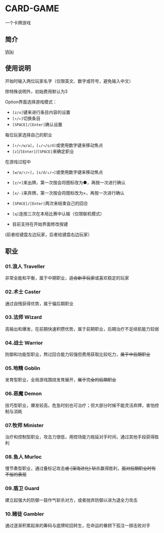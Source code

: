 # CARD-GAME
一个卡牌游戏

## 简介
[Wiki](https://github.com/cyw580/CARD-GAME/wiki)
## 使用说明
开始时输入两位玩家名字（仅限英文、数字或符号，避免输入中文）

除特殊说明外，初始费用默认为3

Option界面选择游戏模式：
* ```[z/x]```键来进行条目内容的设置
* ```[↑/←]```切换条目
* ```[SPACE]/[Enter]```确认设置

每位玩家选择自己的职业
* ```[↑/←/w/a]```，```[↓/→/s/d]```或使用数字键来移动焦点
* ```[z]```/```[Enter]```/```[SPACE]```来确定职业

在游戏过程中
* ```[w/a/↑/←]```，```[s/d/↓/→]```或使用数字键来移动焦点
* ```[z/+]```来出牌，第一次按会将图标改为●，再按一次进行确认
* ```[x/-]```来弃牌，第一次按会将图标改为×，再按一次进行确认
* ```[SPACE]/[Enter]```两次来结束自己的回合
* ```[q]```连按三次在本局比赛中认输（仅限联机模式）

* 目前支持在开始界面修改按键

(前者给键盘左边玩家，后者给键盘右边玩家）

## 职业

### 01.浪人 Traveller
非常全能和平衡，属于中期职业，~~适合新手玩家~~或喜欢稳定的玩家
### 02.术士 Caster 
通过自残获得优势，属于偏后期职业
### 03.法师 Wizard
高输出和爆发，在前期快速积攒优势，属于前期职业，后期治疗不足续航能力较弱
### 04.战士 Warrior
防御和功能型职业，熬过回合能力较强但费用获取比较吃力，~~属于中后期职业~~
### 05.地精 Goblin
发育型职业，全局游戏围绕发育展开，~~属于完全的后期职业~~
### 06.恶魔 Demon
技巧型职业，爆发较高，危急时刻也可治疗；但大部分时候不能灵活弃牌，害怕控制与消耗
### 07.牧师 Minister
治疗和控制型职业，攻击力很低，用控场能力拖延对手时间，通过其他手段获得胜利
### 08.鱼人 Murloc
慢节奏型职业，通过叠标记攻击~~或 [深海进化] 斩杀~~赢得胜利，~~面对后期职业时有不俗的表现~~
### 09.盾卫 Guard
建立起强大的防御一鼓作气斩杀对方，或者抛弃防御以进为退全力攻击
### 10.赌徒 Gambler
通过逐渐积累起来的筹码与底牌轮回转生，在命运的眷顾下孤注一掷击败对手
